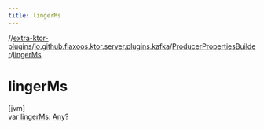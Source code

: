 ```yaml
---
title: lingerMs
---
```


//[extra-ktor-plugins](../../../index.md)/[io.github.flaxoos.ktor.server.plugins.kafka](../index.md)/[ProducerPropertiesBuilder](index.md)/[lingerMs](linger-ms.md)

# lingerMs

[jvm]\
var [lingerMs](linger-ms.md): [Any](https://kotlinlang.org/api/latest/jvm/stdlib/kotlin/-any/index.md)?




